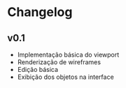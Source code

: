 # Changelog

## v0.1

* Implementação básica do viewport
* Renderização de wireframes
* Edição básica
* Exibição dos objetos na interface

